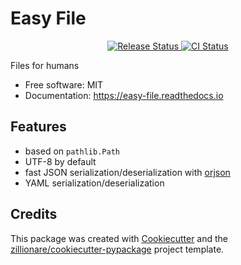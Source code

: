 # Easy File


<p align="center">
<a href="https://pypi.python.org/pypi/easy_file">
    <img src="https://img.shields.io/pypi/v/easy_file.svg"
        alt = "Release Status">
</a>

<a href="https://github.com/ruslan-rv-ua/easy_file/actions">
    <img src="https://github.com/ruslan-rv-ua/easy_file/actions/workflows/main.yml/badge.svg?branch=release" alt="CI Status">
</a>

<!-- a href="https://easy-file.readthedocs.io/en/latest/?badge=latest">
    <img src="https://readthedocs.org/projects/easy-file/badge/?version=latest" alt="Documentation Status">
</a -->

</p>


Files for humans


* Free software: MIT
* Documentation: <https://easy-file.readthedocs.io>


## Features

* based on `pathlib.Path`
* UTF-8 by default
* fast JSON serialization/deserialization with [orjson](https://github.com/ijl/orjson)
* YAML serialization/deserialization 

## Credits

This package was created with [Cookiecutter](https://github.com/audreyr/cookiecutter) and the [zillionare/cookiecutter-pypackage](https://github.com/zillionare/cookiecutter-pypackage) project template.
